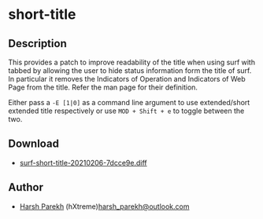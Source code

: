 short-title
===========

Description
-----------

This provides a patch to improve readability of the title when using surf with tabbed by allowing the user to hide status information form the title of surf. In particular it removes the Indicators of Operation and Indicators of Web Page from the title. Refer the man page for their definition.

Either pass a `-E [1|0]` as a command line argument to use extended/short extended title respectively or use `MOD + Shift + e` to toggle between the two.

Download
--------
* [surf-short-title-20210206-7dcce9e.diff](surf-short-title-20210206-7dcce9e.diff)

Author
------
* [Harsh Parekh](https://harsh.parekh.page) (hXtreme)<harsh_parekh@outlook.com>

